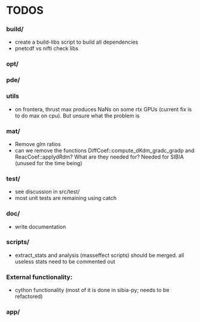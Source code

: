 # TODOS

### build/
- create a build-libs script to build all dependencies
- pnetcdf vs nifti check libs

### opt/

### pde/

### utils
- on frontera, thrust max produces NaNs on some rtx GPUs (current fix is to do max on cpu). But unsure what the problem is

### mat/
- Remove glm ratios
- can we remove the functions DiffCoef::compute_dKdm_gradc_gradp and ReacCoef::applydRdm? What are they needed for? Needed for SIBIA (unused for the time being)

### test/
- see discussion in src/test/
- most unit tests are remaining using catch

### doc/
- write documentation

### scripts/
- extract_stats and analysis (masseffect scripts) should be merged. all useless stats need to be commented out

### External functionality:
- cython functionality (most of it is done in sibia-py; needs to be refactored)

### app/


